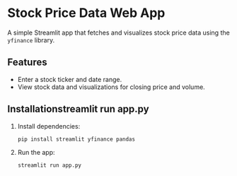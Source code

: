 # Stock Price Data Web App

A simple Streamlit app that fetches and visualizes stock price data using the `yfinance` library.

## Features
- Enter a stock ticker and date range.
- View stock data and visualizations for closing price and volume.

## Installationstreamlit run app.py

1. Install dependencies:
   ```bash
   pip install streamlit yfinance pandas
2. Run the app:
   ```bash
   streamlit run app.py

   
